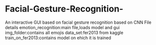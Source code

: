 # Facial-Gesture-Recognition-
An interactive GUI based on facial gesture recognition based on  CNN
File details
  emotion_recognition:main file,loads model and gui
  img_folder:contains all emojis
  data_set:fer2013 from kaggle
  train_on_fer2013:contains model on ehich it is trained 
